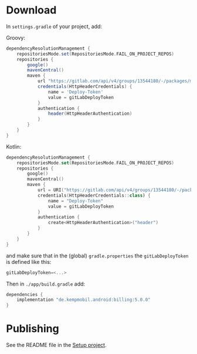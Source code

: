 # Download

In `settings.gradle` of your project, add:

Groovy:
```groovy
dependencyResolutionManagement {
    repositoriesMode.set(RepositoriesMode.FAIL_ON_PROJECT_REPOS)
    repositories {
        google()
        mavenCentral()
        maven {
            url "https://gitlab.com/api/v4/groups/13544180/-/packages/maven"
            credentials(HttpHeaderCredentials) {
                name = 'Deploy-Token'
                value = gitLabDeployToken
            }
            authentication {
                header(HttpHeaderAuthentication)
            }
        }
    }
}
```

Kotlin:
```kotlin
dependencyResolutionManagement {
    repositoriesMode.set(RepositoriesMode.FAIL_ON_PROJECT_REPOS)
    repositories {
        google()
        mavenCentral()
        maven {
            url = URI("https://gitlab.com/api/v4/groups/13544180/-/packages/maven")
            credentials(HttpHeaderCredentials::class) {
                name = "Deploy-Token"
                value = gitLabDeployToken
            }
            authentication {
                create<HttpHeaderAuthentication>("header")
            }
        }
    }
}

````
and make sure that in the (global) `gradle.properties` the `gitLabDeployToken` is defined like this:
```groovy
gitLabDeployToken=<...>
```

Then in `./app/build.gradle` add:

```groovy
dependencies {
    implementation "de.kempmobil.android:billing:5.0.0"
}
```

# Publishing
See the README file in the [Setup project](https://gitlab.com/a4265/setup).



